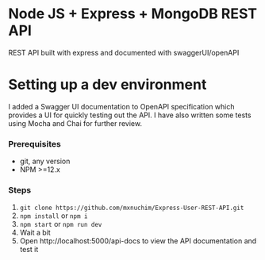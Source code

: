 # Node JS + Express + MongoDB REST API
REST API built with express and documented with swaggerUI/openAPI

# Setting up a dev environment

I added a Swagger UI documentation to OpenAPI specification which provides a UI for quickly testing out the API. I have also written some tests using Mocha and Chai for further review.

### Prerequisites

- git, any version
- NPM >=12.x

### Steps

1. `git clone https://github.com/mxnuchim/Express-User-REST-API.git`
2. `npm install` or `npm i`
3. `npm start` or `npm run dev`
4. Wait a bit
5. Open http://localhost:5000/api-docs to view the API documentation and test it
